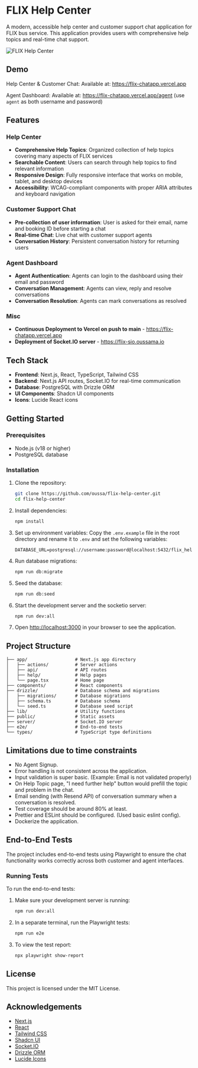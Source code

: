 # FLIX Help Center

A modern, accessible help center and customer support chat application for FLIX bus service. This application provides users with comprehensive help topics and real-time chat support.

![FLIX Help Center](https://cdn-cf.cms.flixbus.com/drupal-assets/2021-10/desktop-flix-hero-q4-2021.jpg)

## Demo

Help Center & Customer Chat: Available at: https://flix-chatapp.vercel.app

Agent Dashboard: Available at: https://flix-chatapp.vercel.app/agent (use `agent` as both username and password)

## Features

### Help Center
- **Comprehensive Help Topics**: Organized collection of help topics covering many aspects of FLIX services
- **Searchable Content**: Users can search through help topics to find relevant information
- **Responsive Design**: Fully responsive interface that works on mobile, tablet, and desktop devices
- **Accessibility**: WCAG-compliant components with proper ARIA attributes and keyboard navigation

### Customer Support Chat
- **Pre-collection of user information**: User is asked for their email, name and booking ID before starting a chat
- **Real-time Chat**: Live chat with customer support agents
- **Conversation History**: Persistent conversation history for returning users

### Agent Dashboard
- **Agent Authentication**: Agents can login to the dashboard using their email and password
- **Conversation Management**: Agents can view, reply and resolve conversations
- **Conversation Resolution**: Agents can mark conversations as resolved

### Misc
- **Continuous Deployment to Vercel on push to main** - https://flix-chatapp.vercel.app
- **Deployment of Socket.IO server** - https://flix-sio.oussama.io

## Tech Stack

- **Frontend**: Next.js, React, TypeScript, Tailwind CSS
- **Backend**: Next.js API routes, Socket.IO for real-time communication
- **Database**: PostgreSQL with Drizzle ORM
- **UI Components**: Shadcn UI components
- **Icons**: Lucide React icons

## Getting Started

### Prerequisites

- Node.js (v18 or higher)
- PostgreSQL database

### Installation

1. Clone the repository:
   ```bash
   git clone https://github.com/oussa/flix-help-center.git
   cd flix-help-center
   ```

2. Install dependencies:
   ```bash
   npm install
   ```

3. Set up environment variables:
   Copy the `.env.example` file in the root directory and rename it to `.env` and set the following variables:
   ```
   DATABASE_URL=postgresql://username:password@localhost:5432/flix_help
   ```

4. Run database migrations:
   ```bash
   npm run db:migrate
   ```

5. Seed the database:
   ```bash
   npm run db:seed
   ```

6. Start the development server and the socketio server:
   ```bash
   npm run dev:all
   ```

7. Open [http://localhost:3000](http://localhost:3000) in your browser to see the application.

## Project Structure

```
├── app/                  # Next.js app directory
│   ├── actions/          # Server actions
│   ├── api/              # API routes
│   ├── help/             # Help pages
│   └── page.tsx          # Home page
├── components/           # React components
├── drizzle/              # Database schema and migrations
│   ├── migrations/       # Database migrations
│   ├── schema.ts         # Database schema
│   └── seed.ts           # Database seed script
├── lib/                  # Utility functions
├── public/               # Static assets
├── server/               # Socket.IO server
├── e2e/                  # End-to-end tests
└── types/                # TypeScript type definitions
```

## Limitations due to time constraints
   - No Agent Signup.
   - Error handling is not consistent across the application.
   - Input validation is super basic. (Example: Email is not validated properly)
   - On Help Topic page, "I need further help" button would prefill the topic and problem in the chat.
   - Email sending (with Resend API) of conversation summary when a conversation is resolved.
   - Test coverage should be around 80% at least.
   - Prettier and ESLint should be configured. (Used basic eslint config).
   - Dockerize the application.

## End-to-End Tests

The project includes end-to-end tests using Playwright to ensure the chat functionality works correctly across both customer and agent interfaces.

### Running Tests

To run the end-to-end tests:

1. Make sure your development server is running:
   ```bash
   npm run dev:all
   ```

2. In a separate terminal, run the Playwright tests:
   ```bash
   npm run e2e
   ```

3. To view the test report:
   ```bash
   npx playwright show-report
   ```

## License

This project is licensed under the MIT License.

## Acknowledgements

- [Next.js](https://nextjs.org/)
- [React](https://reactjs.org/)
- [Tailwind CSS](https://tailwindcss.com/)
- [Shadcn UI](https://ui.shadcn.com/)
- [Socket.IO](https://socket.io/)
- [Drizzle ORM](https://orm.drizzle.team/)
- [Lucide Icons](https://lucide.dev/)
